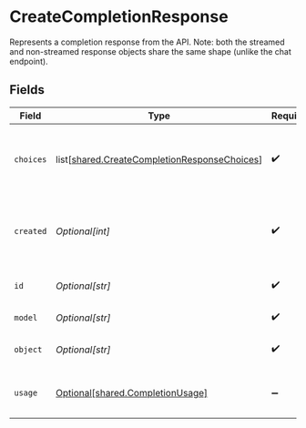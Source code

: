 # CreateCompletionResponse

Represents a completion response from the API. Note: both the streamed and non-streamed response objects share the same shape (unlike the chat endpoint).



## Fields

| Field                                                                                                      | Type                                                                                                       | Required                                                                                                   | Description                                                                                                |
| ---------------------------------------------------------------------------------------------------------- | ---------------------------------------------------------------------------------------------------------- | ---------------------------------------------------------------------------------------------------------- | ---------------------------------------------------------------------------------------------------------- |
| `choices`                                                                                                  | list[[shared.CreateCompletionResponseChoices](undefined/models/shared/createcompletionresponsechoices.md)] | :heavy_check_mark:                                                                                         | The list of completion choices the model generated for the input prompt.                                   |
| `created`                                                                                                  | *Optional[int]*                                                                                            | :heavy_check_mark:                                                                                         | The Unix timestamp (in seconds) of when the completion was created.                                        |
| `id`                                                                                                       | *Optional[str]*                                                                                            | :heavy_check_mark:                                                                                         | A unique identifier for the completion.                                                                    |
| `model`                                                                                                    | *Optional[str]*                                                                                            | :heavy_check_mark:                                                                                         | The model used for completion.                                                                             |
| `object`                                                                                                   | *Optional[str]*                                                                                            | :heavy_check_mark:                                                                                         | The object type, which is always "text_completion"                                                         |
| `usage`                                                                                                    | [Optional[shared.CompletionUsage]](undefined/models/shared/completionusage.md)                             | :heavy_minus_sign:                                                                                         | Usage statistics for the completion request.                                                               |